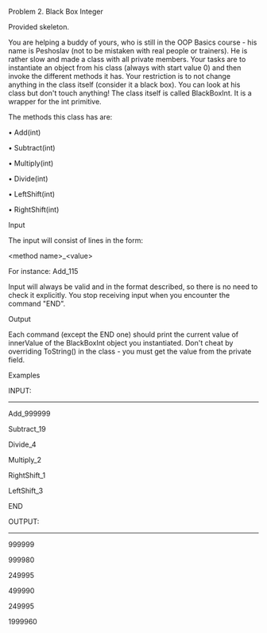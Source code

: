 ﻿
Problem 2.	Black Box Integer

Provided skeleton.

You are helping a buddy of yours, who is still in the OOP Basics course - his name is Peshoslav (not to be mistaken with real people or trainers). He is rather slow and made a class with all private members. Your tasks are to instantiate an object from his class (always with start value 0) and then invoke the different methods it has. Your restriction is to not change anything in the class itself (consider it a black box). You can look at his class but don't touch anything! The class itself is called BlackBoxInt. It is a wrapper for the int primitive.

The methods this class has are:

•	Add(int)

•	Subtract(int)

•	Multiply(int)

•	Divide(int)

•	LeftShift(int)

•	RightShift(int)

Input

The input will consist of lines in the form:

\<method name>_\<value>

For instance: Add_115

Input will always be valid and in the format described, so there is no need to check it explicitly. You stop receiving input when you encounter the command "END".

Output

Each command (except the END one) should print the current value of innerValue of the BlackBoxInt object you instantiated. Don't cheat by overriding ToString() in the class - you must get the value from the private field.

Examples

INPUT:
___


Add_999999

Subtract_19

Divide_4

Multiply_2

RightShift_1

LeftShift_3

END


OUTPUT:
___


999999

999980

249995

499990

249995

1999960
